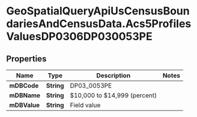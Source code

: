 # GeoSpatialQueryApiUsCensusBoundariesAndCensusData.Acs5ProfilesValuesDP0306DP030053PE

## Properties

Name | Type | Description | Notes
------------ | ------------- | ------------- | -------------
**mDBCode** | **String** | DP03_0053PE | 
**mDBName** | **String** | $10,000 to $14,999 (percent) | 
**mDBValue** | **String** | Field value | 


